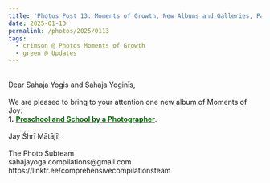 ```yaml
---
title: 'Photos Post 13: Moments of Growth, New Albums and Galleries, Part 31'
date: 2025-01-13
permalink: /photos/2025/0113
tags:
  - crimson @ Photos Moments of Growth
  - green @ Updates
---
```


<p>
<br>
Dear Sahaja Yogis and Sahaja Yoginīs,<br>
<br>
We are pleased to bring to your attention one new album of Moments of Joy:<br>
<b>1.</b> <a href="https://imageevent.com/sahaja/momentsofgrowth/preschoolandschoolbyalessandrapall"><font color="DarkGreen"><b>Preschool and School by a Photographer</b></font></a>.<br>
<br>
Jay Śhrī Mātājī!<br>
<br>
The Photo Subteam<br>
sahajayoga.compilations@gmail.com<br>
https://linktr.ee/comprehensivecompilationsteam<br>
</p>